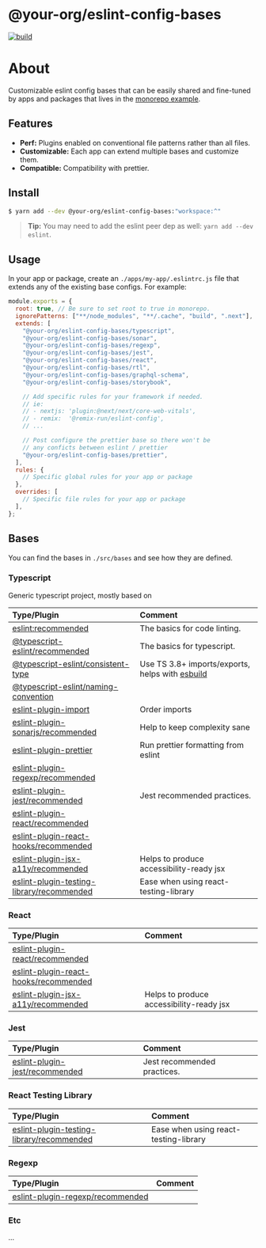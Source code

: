 # @your-org/eslint-config-bases

<p align="left">
  <a aria-label="Build" href="https://github.com/belgattitude/nextjs-monorepo-example/actions?query=workflow%3ACI">
    <img alt="build" src="https://img.shields.io/github/workflow/status/belgattitude/nextjs-monorepo-example/CI-web-app/main?label=CI&logo=github&style=flat-quare&labelColor=000000" />
  </a>
</p>

# About

Customizable eslint config bases that can be easily shared and fine-tuned by apps and
packages that lives in the [monorepo example](https://github.com/belgattitude/nextjs-monorepo-example).

## Features

- **Perf:** Plugins enabled on conventional file patterns rather than all files.
- **Customizable:** Each app can extend multiple bases and customize them.
- **Compatible:** Compatibility with prettier.

## Install

```bash
$ yarn add --dev @your-org/eslint-config-bases:"workspace:^"
```

> **Tip:** You may need to add the eslint peer dep as well: `yarn add --dev eslint`.

## Usage

In your app or package, create an `./apps/my-app/.eslintrc.js` file that extends any of the
existing base configs. For example:

```javascript
module.exports = {
  root: true, // Be sure to set root to true in monorepo.
  ignorePatterns: ["**/node_modules", "**/.cache", "build", ".next"],
  extends: [
    "@your-org/eslint-config-bases/typescript",
    "@your-org/eslint-config-bases/sonar",
    "@your-org/eslint-config-bases/regexp",
    "@your-org/eslint-config-bases/jest",
    "@your-org/eslint-config-bases/react",
    "@your-org/eslint-config-bases/rtl",
    "@your-org/eslint-config-bases/graphql-schema",
    "@your-org/eslint-config-bases/storybook",

    // Add specific rules for your framework if needed.
    // ie:
    // - nextjs: 'plugin:@next/next/core-web-vitals',
    // - remix:  '@remix-run/eslint-config',
    // ...

    // Post configure the prettier base so there won't be
    // any conficts between eslint / prettier
    "@your-org/eslint-config-bases/prettier",
  ],
  rules: {
    // Specific global rules for your app or package
  },
  overrides: [
    // Specific file rules for your app or package
  ],
};
```

## Bases

You can find the bases in `./src/bases` and see how they are defined.

### Typescript

Generic typescript project, mostly based on

| Type/Plugin                                                                                                             | Comment                                                                      |
| :---------------------------------------------------------------------------------------------------------------------- | :--------------------------------------------------------------------------- |
| [eslint:recommended](https://eslint.org/docs/rules/)                                                                    | The basics for code linting.                                                 |
| [@typescript-eslint/recommended](https://typescript-eslint.io/rules/)                                                   | The basics for typescript.                                                   |
| [@typescript-eslint/consistent-type](https://typescript-eslint.io/rules/consistent-type-imports)                        | Use TS 3.8+ imports/exports, helps with [esbuild](https://esbuild.github.io) |
| [@typescript-eslint/naming-convention](https://typescript-eslint.io/rules/naming-convention)                            |                                                                              |
| [eslint-plugin-import](https://github.com/import-js/eslint-plugin-import)                                               | Order imports                                                                |
| [eslint-plugin-sonarjs/recommended](https://github.com/SonarSource/eslint-plugin-sonarjs)                               | Help to keep complexity sane                                                 |
| [eslint-plugin-prettier](https://github.com/prettier/eslint-plugin-prettier)                                            | Run prettier formatting from eslint                                          |
| [eslint-plugin-regexp/recommended](https://github.com/ota-meshi/eslint-plugin-regexp)                                   |                                                                              |
| [eslint-plugin-jest/recommended](https://github.com/jest-community/eslint-plugin-jest)                                  | Jest recommended practices.                                                  |
| [eslint-plugin-react/recommended](https://github.com/yannickcr/eslint-plugin-react)                                     |                                                                              |
| [eslint-plugin-react-hooks/recommended](https://github.com/facebook/react/tree/main/packages/eslint-plugin-react-hooks) |                                                                              |
| [eslint-plugin-jsx-a11y/recommended](https://github.com/jsx-eslint/eslint-plugin-jsx-a11y)                              | Helps to produce accessibility-ready jsx                                     |
| [eslint-plugin-testing-library/recommended](https://github.com/testing-library/eslint-plugin-testing-library)           | Ease when using react-testing-library                                        |

### React

| Type/Plugin                                                                                                             | Comment                                  |
| :---------------------------------------------------------------------------------------------------------------------- | :--------------------------------------- |
| [eslint-plugin-react/recommended](https://github.com/yannickcr/eslint-plugin-react)                                     |                                          |
| [eslint-plugin-react-hooks/recommended](https://github.com/facebook/react/tree/main/packages/eslint-plugin-react-hooks) |                                          |
| [eslint-plugin-jsx-a11y/recommended](https://github.com/jsx-eslint/eslint-plugin-jsx-a11y)                              | Helps to produce accessibility-ready jsx |

### Jest

| Type/Plugin                                                                            | Comment                     |
| :------------------------------------------------------------------------------------- | :-------------------------- |
| [eslint-plugin-jest/recommended](https://github.com/jest-community/eslint-plugin-jest) | Jest recommended practices. |

### React Testing Library

| Type/Plugin                                                                                                   | Comment                               |
| :------------------------------------------------------------------------------------------------------------ | :------------------------------------ |
| [eslint-plugin-testing-library/recommended](https://github.com/testing-library/eslint-plugin-testing-library) | Ease when using react-testing-library |

### Regexp

| Type/Plugin                                                                           | Comment |
| :------------------------------------------------------------------------------------ | :------ |
| [eslint-plugin-regexp/recommended](https://github.com/ota-meshi/eslint-plugin-regexp) |         |

### Etc

...
